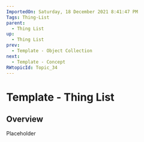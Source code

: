 ```yaml
---
ImportedOn: Saturday, 18 December 2021 8:41:47 PM
Tags: Thing-List
parent:
  - Thing List
up:
  - Thing List
prev:
  - Template - Object Collection
next:
  - Template - Concept
RWtopicId: Topic_34
---
```

# Template - Thing List
## Overview
Placeholder

